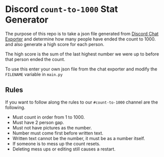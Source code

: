 # Discord `count-to-1000` Stat Generator

The purpose of this repo is to take a json file generated from [Discord Chat Exporter](https://github.com/Tyrrrz/DiscordChatExporter) and determine how many people have ended the count to 1000. and also generate a high score for each person.

The high score is the sum of the last highest number we were up to before that person ended the count.

To use this enter your own json file from the chat exporter and modify the `FILENAME` variable in `main.py`

## Rules
If you want to follow along the rules to our `#count-to-1000` channel are the following.
- Must count in order from 1 to 1000.
- Must have 2 person gap. 
- Must not have pictures as the number.
- Number must come first before written text. 
-  Written text cannot be the number, it must be as a number itself.
- If someone is to mess up the count resets.
- Deleting mess ups or editing still causes a restart.